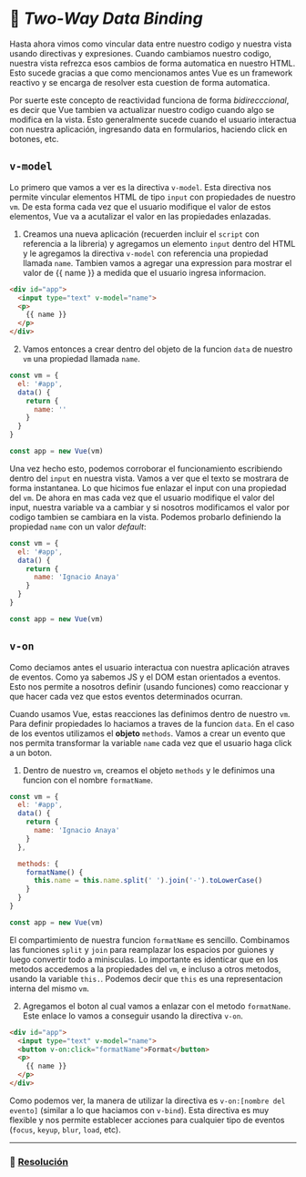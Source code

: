 # 🔁 *Two-Way Data Binding*

Hasta ahora vimos como vincular data entre nuestro codigo y nuestra vista usando directivas y expresiones. Cuando cambiamos nuestro codigo, nuestra vista refrezca esos cambios de forma automatica en nuestro HTML. Esto sucede gracias a que como mencionamos antes Vue es un framework reactivo y se encarga de resolver esta cuestion de forma automatica.

Por suerte este concepto de reactividad funciona de forma *bidirecccional*, es decir que Vue tambien va actualizar nuestro codigo cuando algo se modifica en la vista. Esto generalmente sucede cuando el usuario interactua con nuestra aplicación, ingresando data en formularios, haciendo click en botones, etc.


## `v-model`

Lo primero que vamos a ver es la directiva `v-model`. Esta directiva nos permite vincular elementos HTML de tipo `input` con propiedades de nuestro `vm`. De esta forma cada vez que el usuario modifique el valor de estos elementos, Vue va a acutalizar el valor en las propiedades enlazadas.

1. Creamos una nueva aplicación (recuerden incluir el `script` con referencia a la libreria)
y agregamos un elemento `input` dentro del HTML y le agregamos la directiva `v-model` con referencia una propiedad llamada `name`. Tambien vamos a agregar una expression para mostrar el valor de {{ name }} a medida que el usuario ingresa informacion.

  ```html
  <div id="app">
    <input type="text" v-model="name">
    <p>
      {{ name }}
    </p>
  </div>
  ```

2. Vamos entonces a crear dentro del objeto de la funcion `data` de nuestro `vm` una propiedad llamada `name`.

  ```javascript
  const vm = {
    el: '#app',
    data() {
      return {
      	name: ''
      }
    }
  }

  const app = new Vue(vm)
  ```

Una vez hecho esto, podemos corroborar el funcionamiento escribiendo dentro del `input` en nuestra vista. Vamos a ver que el texto se mostrara de forma instantanea. Lo que hicimos fue enlazar el input con una propiedad del `vm`. De ahora en mas cada vez que el usuario modifique el valor del input, nuestra variable va a cambiar y si nosotros modificamos el valor por codigo tambien se cambiara en la vista. Podemos probarlo definiendo la propiedad `name` con un valor *default*:

  ```javascript
  const vm = {
    el: '#app',
    data() {
      return {
        name: 'Ignacio Anaya'
      }
    }
  }

  const app = new Vue(vm)
  ```

## `v-on`

Como deciamos antes el usuario interactua con nuestra aplicación atraves de eventos. Como ya sabemos JS y el DOM estan orientados a eventos. Esto nos permite a nosotros definir (usando funciones) como reaccionar y que hacer cada vez que estos eventos determinados ocurran.

Cuando usamos Vue, estas reacciones las definimos dentro de nuestro `vm`. Para definir propiedades lo haciamos a traves de la funcion `data`. En el caso de los eventos utilizamos el **objeto** `methods`. Vamos a crear un evento que nos permita transformar la variable `name` cada vez que el usuario haga click a un boton.

1. Dentro de nuestro `vm`, creamos el objeto `methods` y le definimos una funcion con el nombre `formatName`.

  ```javascript
  const vm = {
    el: '#app',
    data() {
      return {
        name: 'Ignacio Anaya'
      }
    },

    methods: {
      formatName() {
        this.name = this.name.split(' ').join('-').toLowerCase()
      }
    }
  }

  const app = new Vue(vm)
  ```

  El compartimiento de nuestra funcion `formatName` es sencillo. Combinamos las funciones `split` y `join` para reamplazar los espacios por guiones y luego convertir todo a minisculas. Lo importante es identicar que en los metodos accedemos a la propiedades del `vm`, e incluso a otros metodos, usando la variable `this.`. Podemos decir que `this` es una representacion interna del mismo `vm`.

  2. Agregamos el boton al cual vamos a enlazar con el metodo `formatName`. Este enlace lo vamos a conseguir usando la directiva `v-on`.

  ```html
  <div id="app">
    <input type="text" v-model="name">
    <button v-on:click="formatName">Format</button>
    <p>
      {{ name }}
    </p>
  </div>
  ```

  Como podemos ver, la manera de utilizar la directiva es `v-on:[nombre del evento]` (similar a lo que haciamos con `v-bind`). Esta directiva es muy flexible y nos permite establecer acciones para cualquier tipo de eventos (`focus`, `keyup`, `blur`, `load`, etc).

___
### 📝 [Resolución](https://jsfiddle.net/ianaya89/adchzy82)
